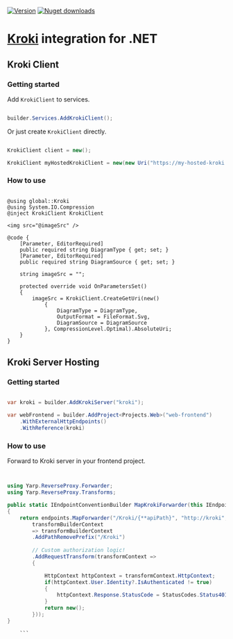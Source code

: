 [![Version](https://img.shields.io/nuget/v/Kroki?logo=nuget&style=flat-square)](https://www.nuget.org/packages/Kroki/)
[![Nuget downloads](https://img.shields.io/nuget/dt/Kroki?label=nuget%20downloads&logo=nuget&style=flat-square)](https://www.nuget.org/packages/Kroki/)  
# [Kroki](https://github.com/yuzutech/kroki) integration for .NET

## Kroki Client

### Getting started

Add `KrokiClient` to services.

```C#

builder.Services.AddKrokiClient();

```

Or just create `KrokiClient` directly.


```C#

KrokiClient client = new();

KrokiClient myHostedKrokiClient = new(new Uri("https://my-hosted-kroki.io"));

```


### How to use

```razor

@using global::Kroki
@using System.IO.Compression
@inject KrokiClient KrokiClient

<img src="@imageSrc" />

@code {
    [Parameter, EditorRequired]
    public required string DiagramType { get; set; }
    [Parameter, EditorRequired]
    public required string DiagramSource { get; set; }

    string imageSrc = "";

    protected override void OnParametersSet()
    {
        imageSrc = KrokiClient.CreateGetUri(new()
            {
                DiagramType = DiagramType,
                OutputFormat = FileFormat.Svg,
                DiagramSource = DiagramSource
            }, CompressionLevel.Optimal).AbsoluteUri;
    }
}

```
## Kroki Server Hosting

### Getting started

```C#

var kroki = builder.AddKrokiServer("kroki");

var webFrontend = builder.AddProject<Projects.Web>("web-frontend")
    .WithExternalHttpEndpoints()
    .WithReference(kroki)

```
### How to use

Forward to Kroki server in your frontend project.

```C#


using Yarp.ReverseProxy.Forwarder;
using Yarp.ReverseProxy.Transforms;

public static IEndpointConventionBuilder MapKrokiForwarder(this IEndpointRouteBuilder endpoints)
{
    return endpoints.MapForwarder("/Kroki/{**apiPath}", "http://kroki", ForwarderRequestConfig.Empty,
        transformBuilderContext
        => transformBuilderContext
        .AddPathRemovePrefix("/Kroki")
        
        // Custom authorization logic!
        .AddRequestTransform(transformContext =>
        {

            HttpContext httpContext = transformContext.HttpContext;
            if(httpContext.User.Identity?.IsAuthenticated != true)
            {
                httpContext.Response.StatusCode = StatusCodes.Status401Unauthorized;
            }
            return new();
        }));
}

    ```
